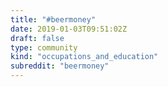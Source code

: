 ```yaml
---
title: "#beermoney"
date: 2019-01-03T09:51:02Z
draft: false
type: community
kind: "occupations_and_education"
subreddit: "beermoney"
---
```

